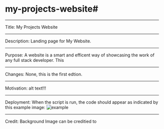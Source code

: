 # my-projects-website#
***
Title: My Projects Website
***
Description: Landing page for My Website. 
***
Purpose: A website is a smart and efficent way of showcasing the work of any full stack developer.
This 
***
Changes: None, this is the first edtion. 
***
Motivation: alt text!!!
***
Deployment: When the script is run, the code should appear as indicated by this example image: ![example](/assets/example.png)
***
Credit: Background Image can be creditied to 